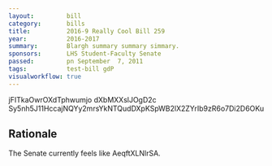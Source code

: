 ```yaml
---
layout:         bill
category:       bills
title:          2016-9 Really Cool Bill 259
year:           2016-2017
summary:        Blargh summary summary simmary.
sponsors:       LHS Student-Faculty Senate
passed:         pn September  7, 2011
tags:           test-bill gdP
visualworkflow: true
---
```



jFITkaOwrOXdTphwumjo dXbMXXslJOgD2c Sy5nh5J11HccajNQYy2mrsYkNTQudDXpKSpWB2lX2ZYrIb9zR6o7Di2D6OKu 




Rationale
---------
The Senate currently feels like AeqftXLNlrSA.
